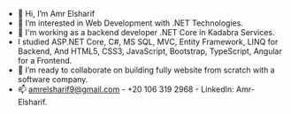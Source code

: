 - 👋 Hi, I’m Amr Elsharif
- 👀 I’m interested in Web Development with .NET Technologies.
- 🌱 I'm working as a backend developer .NET Core in Kadabra Services.
- I studied ASP.NET Core, C#, MS SQL, MVC, Entity Framework, LINQ for Backend,
                        And HTML5, CSS3, JavaScript, Bootstrap, TypeScript, Angular for a Frontend.
- 💞️ I’m ready to collaborate on building fully website from scratch with a software company.
- 📫 amrelsharif9@gmail.com - +20 106 319 2968 - LinkedIn: Amr-Elsharif.

<!---
Amr-AbdelBasit/Amr-AbdelBasit is a ✨ special ✨ repository because its `README.md` (this file) appears on your GitHub profile.
You can click the Preview link to take a look at your changes.
--->
